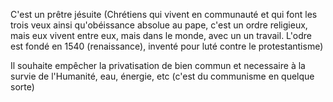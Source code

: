 C'est un prêtre jésuite (Chrétiens qui vivent en communauté et qui font les trois veux ainsi qu'obéissance absolue au pape, c'est un ordre religieux, mais eux vivent entre eux, mais dans le monde, avec un un travail. L'odre est fondé en 1540 (renaissance), inventé pour luté contre le protestantisme)

Il souhaite empêcher la privatisation de bien commun et necessaire à la survie de l'Humanité, eau, énergie, etc (c'est du communisme en quelque sorte)


